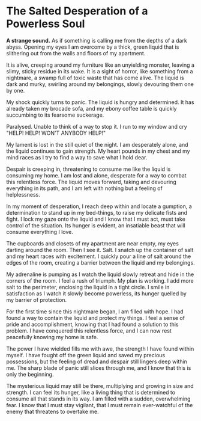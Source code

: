 # The Salted Desperation of a Powerless Soul

**A strange sound.** As if something is calling me from the depths of a dark abyss. Opening my eyes I am overcome by a thick, green liquid that is slithering out from the walls and floors of my apartment.

It is alive, creeping around my furniture like an unyielding monster, leaving a slimy, sticky residue in its wake. It is a sight of horror, like something from a nightmare, a swamp full of toxic waste that has come alive. The liquid is dark and murky, swirling around my belongings, slowly devouring them one by one.

My shock quickly turns to panic. The liquid is hungry and determined. It has already taken my brocade sofa, and my ebony coffee table is quickly succumbing to its fearsome suckerage.

Paralysed. Unable to think of a way to stop it. I run to my window and cry "HELP! HELP! WON'T ANYBODY HELP!"

My lament is lost in the still quiet of the night. I am desperately alone, and the liquid continues to gain strength. My heart pounds in my chest and my mind races as I try to find a way to save what I hold dear.

Despair is creeping in, threatening to consume me like the liquid is consuming my home. I am lost and alone, desperate for a way to combat this relentless force. The liquid moves forward, taking and devouring everything in its path, and I am left with nothing but a feeling of helplessness.

In my moment of desperation, I reach deep within and locate a gumption, a determination to stand up in my bed-things, to raise my delicate fists and fight. I lock my gaze onto the liquid and I know that I must act, must take control of the situation. Its hunger is evident, an insatiable beast that will consume everything I love.

The cupboards and closets of my apartment are near empty, my eyes darting around the room. Then I see it. Salt. I snatch up the container of salt and my heart races with excitement. I quickly pour a line of salt around the edges of the room, creating a barrier between the liquid and my belongings.

My adrenaline is pumping as I watch the liquid slowly retreat and hide in the corners of the room. I feel a rush of triumph. My plan is working. I add more salt to the perimeter, enclosing the liquid in a tight circle. I smile in satisfaction as I watch it slowly become powerless, its hunger quelled by my barrier of protection.

For the first time since this nightmare began, I am filled with hope. I had found a way to contain the liquid and protect my things. I feel a sense of pride and accomplishment, knowing that I had found a solution to this problem. I have conquered this relentless force, and I can now rest peacefully knowing my home is safe.

The power I have wielded fills me with awe, the strength I have found within myself. I have fought off the green liquid and saved my precious possessions, but the feeling of dread and despair still lingers deep within me. The sharp blade of panic still slices through me, and I know that this is only the beginning.

The mysterious liquid may still be there, multiplying and growing in size and strength. I can feel its hunger, like a living thing that is determined to consume all that stands in its way. I am filled with a sudden, overwhelming fear. I know that I must stay vigilant, that I must remain ever-watchful of the enemy that threatens to overtake me.